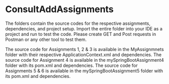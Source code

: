 # ConsultAddAssignments
The folders contain the source codes for the respective assignments, dependencies, and project setup. Import the entire folder into your IDE as a project and run to test the code. Please create GET and Post requests in Postman or any other tool to test them.

The source code for Assignments 1, 2 & 3 is available in the MyAssignmnets folder with their respective ApplicationContext.xml and dependencies.
The source code for Assignment 4 is available in the mySpringBootAssignment4 folder with its pom.xml and dependencies.
The source code for Assignments 5 & 6 is available in the mySpringBootAssignment5 folder with its pom.xml and dependencies.
